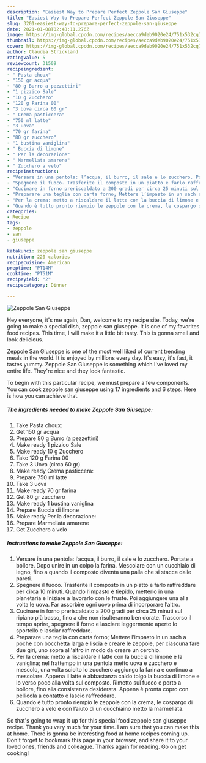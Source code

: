 ```yaml
---
description: "Easiest Way to Prepare Perfect Zeppole San Giuseppe"
title: "Easiest Way to Prepare Perfect Zeppole San Giuseppe"
slug: 3201-easiest-way-to-prepare-perfect-zeppole-san-giuseppe
date: 2021-01-08T02:48:11.276Z
image: https://img-global.cpcdn.com/recipes/aecca9deb9020e24/751x532cq70/zeppole-san-giuseppe-recipe-main-photo.jpg
thumbnail: https://img-global.cpcdn.com/recipes/aecca9deb9020e24/751x532cq70/zeppole-san-giuseppe-recipe-main-photo.jpg
cover: https://img-global.cpcdn.com/recipes/aecca9deb9020e24/751x532cq70/zeppole-san-giuseppe-recipe-main-photo.jpg
author: Claudia Strickland
ratingvalue: 5
reviewcount: 31509
recipeingredient:
- " Pasta choux"
- "150 gr acqua"
- "80 g Burro a pezzettini"
- "1 pizzico Sale"
- "10 g Zucchero"
- "120 g Farina 00"
- "3 Uova circa 60 gr"
- " Crema pasticcera"
- "750 ml latte"
- "3 uova"
- "70 gr farina"
- "80 gr zucchero"
- "1 bustina vaniglina"
- " Buccia di limone"
- " Per la decorazione"
- " Marmellata amarene"
- " Zucchero a velo"
recipeinstructions:
- "Versare in una pentola: l’acqua, il burro, il sale e lo zucchero. Portate a bollore. Dopo unire in un colpo la farina. Mescolare con un cucchiaio di legno, fino a quando il composto diventa una palla che si stacca dalle pareti."
- "Spegnere il fuoco. Trasferite il composto in un piatto e farlo raffreddare per circa 10 minuti. Quando l’impasto è tiepido, metterlo in una planetaria e Iniziare a lavorarlo con le fruste. Poi aggiungere una alla volta le uova. Far assorbire ogni uovo prima di incorporare l’altro."
- "Cucinare in forno preriscaldato a 200 gradi per circa 25 minuti sul ripiano più basso, fino a che non risulteranno ben dorate. Trascorso il tempo aprire, spegnere il forno e lasciare leggermente aperto lo sportello e lasciar raffreddare."
- "Preparare una teglia con carta forno; Mettere l’impasto in un sach a poche con bocchetta larga e liscia e creare le zeppole, per ciascuna fare due giri, uno sopra all&#39;altro in modo da creare un cerchio."
- "Per la crema: metto a riscaldare il latte con la buccia di limone e la vaniglina; nel frattempo in una pentola metto uova e zucchero e mescolo, una volta sciolto lo zucchero aggiungo la farina e continuo a mescolare. Appena il latte è abbastanza caldo tolgo la buccia di limone e lo verso poco alla volta sul composto. Rimetto sul fuoco e porto a bollore, fino alla consistenza desiderata. Appena è pronta copro con pellicola a contatto e lascio raffreddare."
- "Quando è tutto pronto riempio le zeppole con la crema, le cospargo di zucchero a velo e con l’aiuto di un cucchiaino metto la marmellata."
categories:
- Recipe
tags:
- zeppole
- san
- giuseppe

katakunci: zeppole san giuseppe 
nutrition: 220 calories
recipecuisine: American
preptime: "PT14M"
cooktime: "PT51M"
recipeyield: "2"
recipecategory: Dinner

---
```



![Zeppole San Giuseppe](https://img-global.cpcdn.com/recipes/aecca9deb9020e24/751x532cq70/zeppole-san-giuseppe-recipe-main-photo.jpg)

Hey everyone, it's me again, Dan, welcome to my recipe site. Today, we're going to make a special dish, zeppole san giuseppe. It is one of my favorites food recipes. This time, I will make it a little bit tasty. This is gonna smell and look delicious.



Zeppole San Giuseppe is one of the most well liked of current trending meals in the world. It is enjoyed by millions every day. It's easy, it's fast, it tastes yummy. Zeppole San Giuseppe is something which I've loved my entire life. They're nice and they look fantastic.


To begin with this particular recipe, we must prepare a few components. You can cook zeppole san giuseppe using 17 ingredients and 6 steps. Here is how you can achieve that.

<!--inarticleads1-->

##### The ingredients needed to make Zeppole San Giuseppe:

1. Take  Pasta choux:
1. Get 150 gr acqua
1. Prepare 80 g Burro (a pezzettini)
1. Make ready 1 pizzico Sale
1. Make ready 10 g Zucchero
1. Take 120 g Farina 00
1. Take 3 Uova (circa 60 gr)
1. Make ready  Crema pasticcera:
1. Prepare 750 ml latte
1. Take 3 uova
1. Make ready 70 gr farina
1. Get 80 gr zucchero
1. Make ready 1 bustina vaniglina
1. Prepare  Buccia di limone
1. Make ready  Per la decorazione:
1. Prepare  Marmellata amarene
1. Get  Zucchero a velo




<!--inarticleads2-->

##### Instructions to make Zeppole San Giuseppe:

1. Versare in una pentola: l’acqua, il burro, il sale e lo zucchero. Portate a bollore. Dopo unire in un colpo la farina. Mescolare con un cucchiaio di legno, fino a quando il composto diventa una palla che si stacca dalle pareti.
1. Spegnere il fuoco. Trasferite il composto in un piatto e farlo raffreddare per circa 10 minuti. Quando l’impasto è tiepido, metterlo in una planetaria e Iniziare a lavorarlo con le fruste. Poi aggiungere una alla volta le uova. Far assorbire ogni uovo prima di incorporare l’altro.
1. Cucinare in forno preriscaldato a 200 gradi per circa 25 minuti sul ripiano più basso, fino a che non risulteranno ben dorate. Trascorso il tempo aprire, spegnere il forno e lasciare leggermente aperto lo sportello e lasciar raffreddare.
1. Preparare una teglia con carta forno; Mettere l’impasto in un sach a poche con bocchetta larga e liscia e creare le zeppole, per ciascuna fare due giri, uno sopra all&#39;altro in modo da creare un cerchio.
1. Per la crema: metto a riscaldare il latte con la buccia di limone e la vaniglina; nel frattempo in una pentola metto uova e zucchero e mescolo, una volta sciolto lo zucchero aggiungo la farina e continuo a mescolare. Appena il latte è abbastanza caldo tolgo la buccia di limone e lo verso poco alla volta sul composto. Rimetto sul fuoco e porto a bollore, fino alla consistenza desiderata. Appena è pronta copro con pellicola a contatto e lascio raffreddare.
1. Quando è tutto pronto riempio le zeppole con la crema, le cospargo di zucchero a velo e con l’aiuto di un cucchiaino metto la marmellata.




So that's going to wrap it up for this special food zeppole san giuseppe recipe. Thank you very much for your time. I am sure that you can make this at home. There is gonna be interesting food at home recipes coming up. Don't forget to bookmark this page in your browser, and share it to your loved ones, friends and colleague. Thanks again for reading. Go on get cooking!
